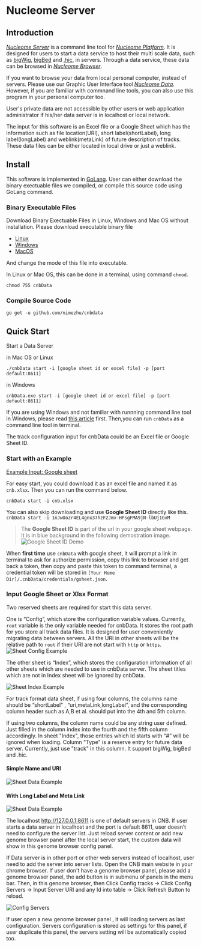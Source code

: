 # Nucleome Server 

## Introduction

[*Nucleome Server*](http://v.nucleome.org/data/server) is a command line tool for [*Nucleome Platform*](http://v.nucleome.org/home). It is designed for users to start a data service to host their multi scale data, such as  [bigWig](https://genome.ucsc.edu/goldenpath/help/bigWig.html), [bigBed](https://genome.ucsc.edu/goldenpath/help/bigBed.html) and [.hic](https://github.com/aidenlab/Juicebox/blob/master/HiC_format_v8.docx), in servers. Through a data service, these data can be browsed in [*Nucleome Browser*](https://vis.nucleome.org). 

If you want to browse your data from local personal computer, instead of servers. Please use our Graphic User Interface tool [*Nucleome Data*](https://github.com/nimezhu/ndata). However, if you are familiar with commnand line tools, you can also use this program in your personal computer too.

User's private data are not accessible by other users or web application administrator if his/her data server is in localhost or local network.

The input for this software is an Excel file or a Google Sheet which has the information such as file location(URI), short label(shortLabel), long label(longLabel) and weblink(metaLink) of future description of tracks. These data files can be either located in local drive or just a weblink.


## Install

This software is implemented in [GoLang](https://golang.org/).
User can either download the binary exectuable files we compiled, or compile this source code using GoLang command.

### Binary Executable Files
 
Download Binary Exectuable Files in Linux, Windows and Mac OS without installation.
Please download executable binary file

- [Linux](https://vis.nucleome.org/static/dist/current/linux/cnbData)
- [Windows](https://vis.nucleome.org/static/dist/current/win64/cnbData.exe)
- [MacOS](https://vis.nucleome.org/static/dist/current/mac/cnbData)

And change the mode of this file into executable.

In Linux or Mac OS, this can be done in a terminal, using command `chmod`.

```shell
chmod 755 cnbData
```

### Compile Source Code
```
go get -u github.com/nimezhu/cnbdata
```

## Quick Start 

Start a Data Server

in Mac OS or Linux
```shell
./cnbData start -i [google sheet id or excel file] -p [port default:8611]
```
in Windows 
```shell
cnbData.exe start -i [google sheet id or excel file] -p [port default:8611]
```

If you are using Windows and not familiar with runnning command line tool in Windows, please read [this article](https://www.computerhope.com/issues/chusedos.htm) first. Then,you can run `cnbData` as a command line tool in terminal.

The track configuration input for cnbData could be an Excel file or Google Sheet ID.

### Start with an Example
[Example Input: Google sheet](https://docs.google.com/spreadsheets/d/1nJwOozr4EL4gnx37hzF2Jmv-HPsgFMA9jN-lbUj1GvM/edit#gid=1744383077)

For easy start, you could download it as an excel file and named it as `cnb.xlsx`.
Then you can run the command below.

`cnbData start -i cnb.xlsx`

You can also skip downloading and use **Google Sheet ID** directly like this.
`cnbData start -i 1nJwOozr4EL4gnx37hzF2Jmv-HPsgFMA9jN-lbUj1GvM`

> The **Google Sheet ID** is part of the url in your google sheet webpage. It is in blue background in the following demostration image.
> ![Google Sheet ID Demo](https://nbrowser.github.io/image/google_sheet_id_demo.png)

When **first time** use `cnbData` with google sheet, it will prompt a link in terminal to ask for authorize permission, copy this link to browser and get back a token, then copy and paste this token to command terminal, a credential token will be stored in `[Your Home Dir]/.cnbData/credentials/gsheet.json`. 


### Input Google Sheet or Xlsx Format

Two reserved sheets are required for start this data server.  

One is “Config”,  which store the configuration variable values. Currently, `root` variable is the only variable needed for cnbData. It stores the root path for you store all track data files. It is designed for user conveniently migrating data between servers. All the URI in other sheets will be the relative path to `root` if their URI are not start with `http` or `https`.
![Sheet Config Example](https://nbrowser.github.io/image/sheetConfig.png)

The other sheet is “Index”, which stores the configuration information of all other sheets which are needed to use in cnbData server. The sheet titles which are not in Index sheet will be ignored by cnbData.

![Sheet Index Example](https://nbrowser.github.io/image/sheetIndex.png)

For track format data sheet, if using four columns, the columns name should be “shortLabel” , “uri,metaLink,longLabel”, and the corresponding column header such as A,B et al. should put into the 4th and 5th column.


 
If using two columns, the column name could be any string user defined. Just filled in the column index into the fourth and the fifth column accordingly. In sheet "Index", those entries which Id starts with “#” will be ignored when loading.
Column "Type" is a reserve entry for future data server. Currently, just use "track" in this column. It support bigWig, bigBed and .hic.
#### Simple Name and URI
![Sheet Data Example](https://nbrowser.github.io/image/sheetSimpleData.png)

#### With Long Label and Meta Link
![Sheet Data Example](https://nbrowser.github.io/image/sheetData4.png)


The localhost http://127.0.0.1:8611 is one of default servers in CNB. If user starts a data server in localhost and the port is default 8611, user doesn’t need to configure the server list. Just reload server content or add new genome browser panel after the local server start, the custom data will show in this genome browser config panel.


If Data server is in other port or other web servers instead of localhost, user need to add the server into server lists. Open the CNB main website in your chrome browser. If user don't have a genome browser panel, please add a genome browser panel, the add button is in submenu of panels in the menu bar. Then, in this genome browser, then Click Config tracks → Click Config Servers → Input Server URI and any Id into table → Click Refresh Button to reload.


![Config Servers](https://nbrowser.github.io/image/configServers.png)

If user open a new genome browser panel , it will loading servers as last configuration. Servers configuration is stored as settings for this panel, if user duplicate this panel, the servers setting will be automatically copied too.
